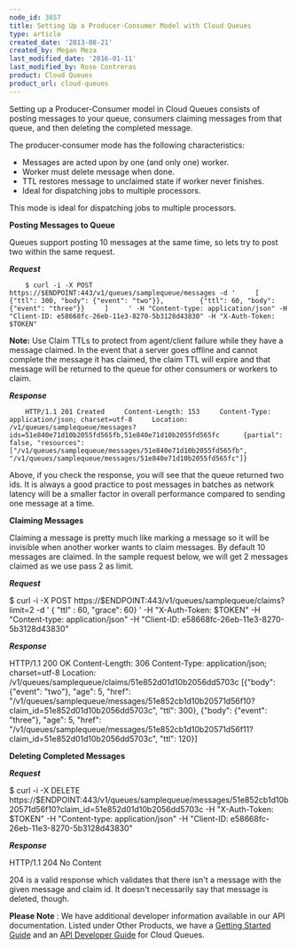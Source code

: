 ```yaml
---
node_id: 3657
title: Setting Up a Producer-Consumer Model with Cloud Queues
type: article
created_date: '2013-08-21'
created_by: Megan Meza
last_modified_date: '2016-01-11'
last_modified_by: Rose Contreras
product: Cloud Queues
product_url: cloud-queues
---
```


Setting up a Producer-Consumer model in Cloud Queues consists of posting
messages to your queue, consumers claiming messages from that queue, and
then deleting the completed message.

The producer-consumer mode has the following characteristics:

-   Messages are acted upon by one (and only one) worker.
-   Worker must delete message when done.
-   TTL restores message to unclaimed state if worker never finishes.
-   Ideal for dispatching jobs to multiple processors.

This mode is ideal for dispatching jobs to multiple processors.

**Posting Messages to Queue**

Queues support posting 10 messages at the same time, so lets try to post
two within the same request.

***Request***

        $ curl -i -X POST https://$ENDPOINT:443/v1/queues/samplequeue/messages -d '     [            {"ttl": 300, "body": {"event": "two"}},         {"ttl": 60, "body": {"event": "three"}}     ]     ' -H "Content-type: application/json" -H "Client-ID: e58668fc-26eb-11e3-8270-5b3128d43830" -H "X-Auth-Token: $TOKEN"

**Note:** Use Claim TTLs to protect from agent/client failure while they
have a message claimed.  In the event that a server goes offline and
cannot complete the message it has claimed, the claim TTL will expire
and that message will be returned to the queue for other consumers or
workers to claim.

***Response***

        HTTP/1.1 201 Created     Content-Length: 153     Content-Type: application/json; charset=utf-8     Location: /v1/queues/samplequeue/messages?ids=51e840e71d10b2055fd565fb,51e840e71d10b2055fd565fc      {partial": false, "resources": ["/v1/queues/samplequeue/messages/51e840e71d10b2055fd565fb", "/v1/queues/samplequeue/messages/51e840e71d10b2055fd565fc"]}

Above, if you check the response, you will see that the queue returned
two ids. It is always a good practice to post messages in batches as
network latency will be a smaller factor in overall performance compared
to sending one message at a time.

**Claiming Messages**

Claiming a message is pretty much like marking a message so it will be
invisible when another worker wants to claim messages. By default 10
messages are claimed. In the sample request below, we will get 2
messages claimed as we use pass 2 as limit.

***Request***

\$ curl -i -X POST
https://\$ENDPOINT:443/v1/queues/samplequeue/claims?limit=2 -d ' { "ttl"
: 60, "grace": 60} ' -H "X-Auth-Token: \$TOKEN" -H "Content-type:
application/json" -H "Client-ID: e58668fc-26eb-11e3-8270-5b3128d43830"

***Response***

HTTP/1.1 200 OK Content-Length: 306 Content-Type: application/json;
charset=utf-8 Location:
/v1/queues/samplequeue/claims/51e852d01d10b2056dd5703c \[{"body":
{"event": "two"}, "age": 5, "href":
"/v1/queues/samplequeue/messages/51e852cb1d10b20571d56f10?claim\_id=51e852d01d10b2056dd5703c",
"ttl": 300}, {"body": {"event": "three"}, "age": 5, "href":
"/v1/queues/samplequeue/messages/51e852cb1d10b20571d56f11?claim\_id=51e852d01d10b2056dd5703c",
"ttl": 120}\]

**Deleting Completed Messages**

***Request***

\$ curl -i -X DELETE
https://\$ENDPOINT:443/v1/queues/samplequeue/messages/51e852cb1d10b20571d56f10?claim\_id=51e852d01d10b2056dd5703c
-H "X-Auth-Token: \$TOKEN" -H "Content-type: application/json" -H
"Client-ID: e58668fc-26eb-11e3-8270-5b3128d43830"

***Response***

HTTP/1.1 204 No Content

204 is a valid response which validates that there isn't a message with
the given message and claim id. It doesn't necessarily say that message
is deleted, though.

**Please Note** : We have additional developer information available in
our API documentation. Listed under Other Products, we have a [Getting
Started
Guide](http://docs-internal.rackspace.com/queues/api/v1.0/cq-gettingstarted/content/doc-change-history.html)
and an [API Developer
Guide](http://docs-internal.rackspace.com/queues/api/v1.0/cq-devguide/content/overview.html)
for Cloud Queues.

